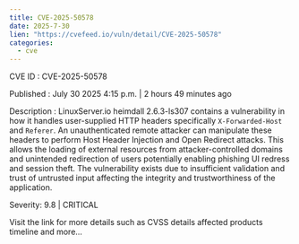 ```yaml
--- 
title: CVE-2025-50578
date: 2025-7-30
lien: "https://cvefeed.io/vuln/detail/CVE-2025-50578"
categories:
  - cve
---
```


CVE ID : CVE-2025-50578

Published :  July 30
2025
4:15 p.m. | 2 hours
49 minutes ago

Description : LinuxServer.io heimdall 2.6.3-ls307 contains a vulnerability in how it handles user-supplied HTTP headers
specifically `X-Forwarded-Host` and `Referer`. An unauthenticated remote attacker can manipulate these headers to perform Host Header Injection and Open Redirect attacks. This allows the loading of external resources from attacker-controlled domains and unintended redirection of users
potentially enabling phishing
UI redress
and session theft. The vulnerability exists due to insufficient validation and trust of untrusted input
affecting the integrity and trustworthiness of the application.

Severity: 9.8 | CRITICAL

Visit the link for more details
such as CVSS details
affected products
timeline
and more...
